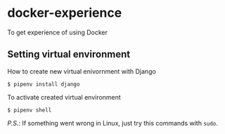 # docker-experience
To get experience of using Docker

## Setting virtual environment
How to create new virtual enivornment with Django

`$ pipenv install django`

To activate created virtual environment

`$ pipenv shell`

*P.S.*: If something went wrong in Linux, just try this commands with `sudo`.

